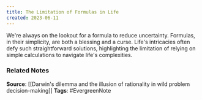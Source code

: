 ```yaml
---
title: The Limitation of Formulas in Life
created: 2023-06-11
---
```


We're always on the lookout for a formula to reduce uncertainty. Formulas, in their simplicity, are both a blessing and a curse. Life's intricacies often defy such straightforward solutions, highlighting the limitation of relying on simple calculations to navigate life's complexities.

### Related Notes
**Source**: [[Darwin's dilemma and the illusion of rationality in wild problem decision-making]]
**Tags**: #EvergreenNote